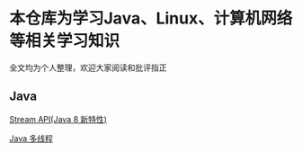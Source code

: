 # 本仓库为学习Java、Linux、计算机网络等相关学习知识

全文均为个人整理，欢迎大家阅读和批评指正

## Java
[Stream API(Java 8 新特性)](./Java/StreamApi.md)

[Java 多线程](./Java/MultiThread.md)